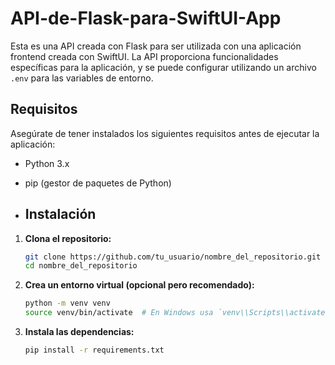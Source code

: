 # API-de-Flask-para-SwiftUI-App
Esta es una API creada con Flask para ser utilizada con una aplicación frontend creada con SwiftUI. La API proporciona funcionalidades específicas para la aplicación, y se puede configurar utilizando un archivo `.env` para las variables de entorno.


## Requisitos

Asegúrate de tener instalados los siguientes requisitos antes de ejecutar la aplicación:

- Python 3.x
- pip (gestor de paquetes de Python)

- ## Instalación

1. **Clona el repositorio:**

    ```bash
    git clone https://github.com/tu_usuario/nombre_del_repositorio.git
    cd nombre_del_repositorio
    ```

2. **Crea un entorno virtual (opcional pero recomendado):**

    ```bash
    python -m venv venv
    source venv/bin/activate  # En Windows usa `venv\\Scripts\\activate`
    ```

3. **Instala las dependencias:**

    ```bash
    pip install -r requirements.txt
    ```
